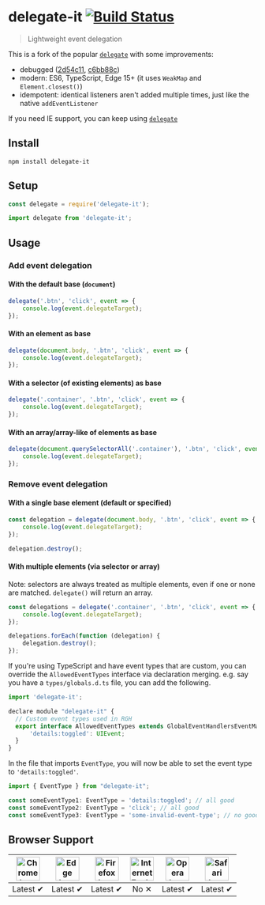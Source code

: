 # delegate-it [![Build Status](https://api.travis-ci.com/bfred-it/delegate-it.svg?branch=master)](https://travis-ci.com/bfred-it/delegate-it)

> Lightweight event delegation

This is a fork of the popular [`delegate`](https://github.com/zenorocha/delegate) with some improvements:

- debugged ([2d54c11](https://github.com/bfred-it/delegate-it/commit/2d54c1182aefd3ec9d8250fda76290971f5d7166), [c6bb88c](https://github.com/bfred-it/delegate-it/commit/c6bb88c2aa8097b25f22993a237cf09c96bcbfb8))
- modern: ES6, TypeScript, Edge 15+ (it uses `WeakMap` and `Element.closest()`)
- idempotent: identical listeners aren't added multiple times, just like the native `addEventListener`

If you need IE support, you can keep using [`delegate`](https://github.com/zenorocha/delegate)

## Install

```
npm install delegate-it
```

## Setup

```js
const delegate = require('delegate-it');
```

```js
import delegate from 'delegate-it';
```

## Usage

### Add event delegation

#### With the default base (`document`)

```js
delegate('.btn', 'click', event => {
    console.log(event.delegateTarget);
});
```

#### With an element as base

```js
delegate(document.body, '.btn', 'click', event => {
    console.log(event.delegateTarget);
});
```

#### With a selector (of existing elements) as base

```js
delegate('.container', '.btn', 'click', event => {
    console.log(event.delegateTarget);
});
```

#### With an array/array-like of elements as base

```js
delegate(document.querySelectorAll('.container'), '.btn', 'click', event => {
    console.log(event.delegateTarget);
});
```

### Remove event delegation

#### With a single base element (default or specified)

```js
const delegation = delegate(document.body, '.btn', 'click', event => {
    console.log(event.delegateTarget);
});

delegation.destroy();
```

#### With multiple elements (via selector or array)

Note: selectors are always treated as multiple elements, even if one or none are matched. `delegate()` will return an array.

```js
const delegations = delegate('.container', '.btn', 'click', event => {
    console.log(event.delegateTarget);
});

delegations.forEach(function (delegation) {
    delegation.destroy();
});
```

If you're using TypeScript and have event types that are custom, you can override the `AllowedEventTypes` interface via declaration merging. e.g. say you have a `types/globals.d.ts` file, you can add the following.

```js
import 'delegate-it';

declare module "delegate-it" {
  // Custom event types used in RGH
  export interface AllowedEventTypes extends GlobalEventHandlersEventMap {
      'details:toggled': UIEvent;
  }
}
```

In the file that imports `EventType`, you will now be able to set the event type to `'details:toggled'`.

```js
import { EventType } from "delegate-it";

const someEventType1: EventType = 'details:toggled'; // all good
const someEventType2: EventType = 'click'; // all good
const someEventType3: EventType = 'some-invalid-event-type'; // no good
```

## Browser Support

| <img src="https://clipboardjs.com/assets/images/chrome.png" width="48px" height="48px" alt="Chrome logo"> | <img src="https://clipboardjs.com/assets/images/edge.png" width="48px" height="48px" alt="Edge logo"> | <img src="https://clipboardjs.com/assets/images/firefox.png" width="48px" height="48px" alt="Firefox logo"> | <img src="https://clipboardjs.com/assets/images/ie.png" width="48px" height="48px" alt="Internet Explorer logo"> | <img src="https://clipboardjs.com/assets/images/opera.png" width="48px" height="48px" alt="Opera logo"> | <img src="https://clipboardjs.com/assets/images/safari.png" width="48px" height="48px" alt="Safari logo"> |
|:---:|:---:|:---:|:---:|:---:|:---:|
| Latest ✔ | Latest ✔ | Latest ✔ | No ✕ | Latest ✔ | Latest ✔ |
